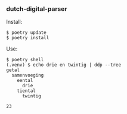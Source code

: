 ### dutch-digital-parser

Install:

```
$ poetry update
$ poetry install
```

Use:

``` 
$ poetry shell
(.venv) $ echo drie en twintig | ddp --tree
getal
  samenvoeging
    eental
      drie
    tiental
      twintig

23
```








